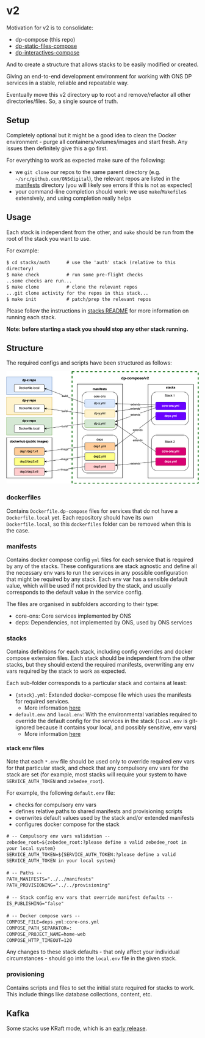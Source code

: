 # v2

Motivation for v2 is to consolidate:

- dp-compose (this repo)
- [dp-static-files-compose](https://github.com/ONSdigital/dp-static-files-compose)
- [dp-interactives-compose](https://github.com/ONSdigital/dp-interactives-compose)

And to create a structure that allows stacks to be easily modified or created.

Giving an end-to-end development environment for working with ONS DP services in a stable, reliable and repeatable way.

Eventually move this v2 directory up to root and remove/refactor all other directories/files.
So, a single source of truth.

## Setup

Completely optional but it might be a good idea to clean the Docker environment - purge all containers/volumes/images and start fresh. Any issues then definitely give this a go first.

For everything to work as expected make sure of the following:

- we `git clone` our repos to the same parent directory (e.g. `~/src/github.com/ONSdigital`), the relevant repos are listed in the [manifests](manifests) directory (you will likely see errors if this is not as expected)
- your command-line completion should work: we use `make`/`Makefile`s extensively, and using completion really helps

## Usage

Each stack is independent from the other, and `make` should be run from the root of the stack you want to use.

For example:

```shell
$ cd stacks/auth      # use the 'auth' stack (relative to this directory)
$ make check          # run some pre-flight checks
..some checks are run...
$ make clone          # clone the relevant repos
...git clone activity for the repos in this stack...
$ make init           # patch/prep the relevant repos
```

Please follow the instructions in [stacks README](./stacks/README.md) for more information on running each stack.

**Note: before starting a stack you should stop any other stack running.**

## Structure

The required configs and scripts have been structured as follows:

![structure](structure.png)

### dockerfiles

Contains `Dockerfile.dp-compose` files for services that do not have a `Dockerfile.local` yet. Each repository should have its own `Dockerfile.local`, so this `dockerfiles` folder can be removed when this is the case.

### manifests

Contains docker compose config `yml` files for each service that is required by any of the stacks. These configurations are stack agnostic and define all the necessary env vars to run the services in any possible configuration that might be required by any stack. Each env var has a sensible default value, which will be used if not provided by the stack, and usually corresponds to the default value in the service config.

The files are organised in subfolders according to their type:

- core-ons: Core services implemented by ONS
- deps: Dependencies, not implemented by ONS, used by ONS services

### stacks

Contains definitions for each stack, including config overrides and docker compose extension files. Each stack should be independent from the other stacks, but they should extend the required manifests, overwriting any env vars required by the stack to work as expected.

Each sub-folder corresponds to a particular stack and contains at least:

- `{stack}.yml`: Extended docker-compose file which uses the manifests for required services.
  - More information [here](https://docs.docker.com/compose/extends/)
- `default.env` and `local.env`: With the environmental variables required to override the default config for the services in the stack (`local.env` is git-ignored because it contains your local, and possibly sensitive, env vars)
  - More information [here](https://docs.docker.com/compose/environment-variables/#using-the---env-file--option)

#### stack env files

Note that each `*.env` file should be used only to override required env vars for that particular stack, and check that any compulsory env vars for the stack are set (for example, most stacks will require your system to have `SERVICE_AUTH_TOKEN` and `zebedee_root`).

For example, the following `default.env` file:

- checks for compulsory env vars
- defines relative paths to shared manifests and provisioning scripts
- overwrites default values used by the stack and/or extended manifests
- configures docker compose for the stack

```shell
# -- Compulsory env vars validation --
zebedee_root=${zebedee_root:?please define a valid zebedee_root in your local system}
SERVICE_AUTH_TOKEN=${SERVICE_AUTH_TOKEN:?please define a valid SERVICE_AUTH_TOKEN in your local system}

# -- Paths --
PATH_MANIFESTS="../../manifests"
PATH_PROVISIONING="../../provisioning"

# -- Stack config env vars that override manifest defaults --
IS_PUBLISHING="false"

# -- Docker compose vars -- 
COMPOSE_FILE=deps.yml:core-ons.yml
COMPOSE_PATH_SEPARATOR=:
COMPOSE_PROJECT_NAME=home-web
COMPOSE_HTTP_TIMEOUT=120
```

Any changes to these stack defaults - that only affect your individual circumstances - should go into the `local.env` file in the given stack.

### provisioning

Contains scripts and files to set the initial state required for stacks to work. This include things like database collections, content, etc.

## Kafka

Some stacks use KRaft mode, which is an [early release](https://github.com/apache/kafka/blob/6d1d68617ecd023b787f54aafc24a4232663428d/config/kraft/README.md).
